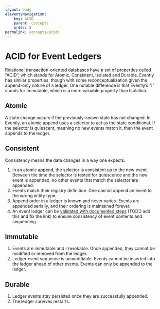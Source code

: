 ```yaml
---
layout: body
eleventyNavigation:
    key: ACID
    parent: Concepts
    order: 2
permalink: concepts/acid/
---
```


# ACID for Event Ledgers

Relational transaction-oriented databases have a set of properties called “ACID”, which stands for Atomic, Consistent, Isolated and Durable. Evently has similar properties, though with some reconceptualization given the append-only nature of a ledger. One notable difference is that Evently’s “I” stands for Immutable, which is a more valuable property than Isolation.

## Atomic

A state change occurs if the previously-known state has not changed. In Evently, an atomic append uses a selector to act as the state conditional. If the selector is quiescent, meaning no new events match it, then the event appends to the ledger.

## Consistent

Consistency means the data changes in a way one expects.

1. In an atomic append, the selector is consistent up to the new event. Between the time the selector is tested for quiescence and the new event is appended, no other events that match the selector are appended.
2. Events match their registry definition. One cannot append an event to the wrong entity type.
3. Append order in a ledger is known and never varies. Events are appended serially, and their ordering is maintained forever.
4. An event ledger can be [validated with documented steps](event-id/#validate) (TODO add this and fix the link) to ensure consistency of event contents and sequencing.

## Immutable

1. Events are immutable and irrevokable. Once appended, they cannot be modified or removed from the ledger.
2. Ledger event sequence is unmodifiable. Events cannot be inserted into the ledger ahead of other events. Events can only be appended to the ledger.

## Durable

1. Ledger events stay persisted once they are successfully appended.
2. The ledger survives restarts.
